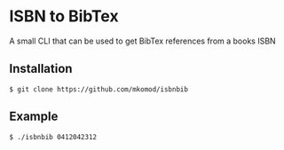 
# ISBN to BibTex

A small CLI that can be used to get BibTex references from a books ISBN

## Installation

```
$ git clone https://github.com/mkomod/isbnbib
```

## Example

```
$ ./isbnbib 0412042312
```
